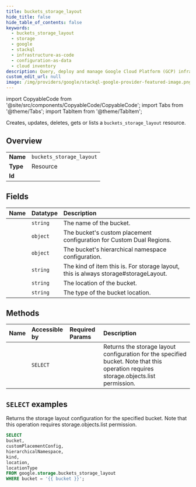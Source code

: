 ```yaml
---
title: buckets_storage_layout
hide_title: false
hide_table_of_contents: false
keywords:
  - buckets_storage_layout
  - storage
  - google
  - stackql
  - infrastructure-as-code
  - configuration-as-data
  - cloud inventory
description: Query, deploy and manage Google Cloud Platform (GCP) infrastructure and resources using SQL
custom_edit_url: null
image: /img/providers/google/stackql-google-provider-featured-image.png
---
```


import CopyableCode from '@site/src/components/CopyableCode/CopyableCode';
import Tabs from '@theme/Tabs';
import TabItem from '@theme/TabItem';

Creates, updates, deletes, gets or lists a <code>buckets_storage_layout</code> resource.

## Overview
<table><tbody>
<tr><td><b>Name</b></td><td><code>buckets_storage_layout</code></td></tr>
<tr><td><b>Type</b></td><td>Resource</td></tr>
<tr><td><b>Id</b></td><td><CopyableCode code="google.storage.buckets_storage_layout" /></td></tr>
</tbody></table>

## Fields
| Name | Datatype | Description |
|:-----|:---------|:------------|
| <CopyableCode code="bucket" /> | `string` | The name of the bucket. |
| <CopyableCode code="customPlacementConfig" /> | `object` | The bucket's custom placement configuration for Custom Dual Regions. |
| <CopyableCode code="hierarchicalNamespace" /> | `object` | The bucket's hierarchical namespace configuration. |
| <CopyableCode code="kind" /> | `string` | The kind of item this is. For storage layout, this is always storage#storageLayout. |
| <CopyableCode code="location" /> | `string` | The location of the bucket. |
| <CopyableCode code="locationType" /> | `string` | The type of the bucket location. |

## Methods
| Name | Accessible by | Required Params | Description |
|:-----|:--------------|:----------------|:------------|
| <CopyableCode code="get_storage_layout" /> | `SELECT` | <CopyableCode code="bucket" /> | Returns the storage layout configuration for the specified bucket. Note that this operation requires storage.objects.list permission. |

## `SELECT` examples

Returns the storage layout configuration for the specified bucket. Note that this operation requires storage.objects.list permission.

```sql
SELECT
bucket,
customPlacementConfig,
hierarchicalNamespace,
kind,
location,
locationType
FROM google.storage.buckets_storage_layout
WHERE bucket = '{{ bucket }}'; 
```
